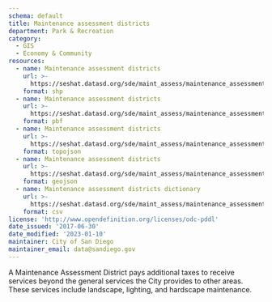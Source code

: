 ```yaml
---
schema: default
title: Maintenance assessment districts
department: Park & Recreation
category:
  - GIS
  - Economy & Community
resources:
  - name: Maintenance assessment districts
    url: >-
      https://seshat.datasd.org/sde/maint_assess/maintenance_assessment_districts_datasd.zip
    format: shp
  - name: Maintenance assessment districts
    url: >-
      https://seshat.datasd.org/sde/maint_assess/maintenance_assessment_districts_datasd.pbf
    format: pbf
  - name: Maintenance assessment districts
    url: >-
      https://seshat.datasd.org/sde/maint_assess/maintenance_assessment_districts_datasd.topo.json
    format: topojson
  - name: Maintenance assessment districts
    url: >-
      https://seshat.datasd.org/sde/maint_assess/maintenance_assessment_districts_datasd.geojson
    format: geojson
  - name: Maintenance assessment districts dictionary
    url: >-
      https://seshat.datasd.org/sde/maint_assess/maintenance_assessment_districts_dictionary_datasd.csv
    format: csv
license: 'http://www.opendefinition.org/licenses/odc-pddl'
date_issued: '2017-06-30'
date_modified: '2023-01-10'
maintainer: City of San Diego
maintainer_email: data@sandiego.gov
---
```

A Maintenance Assessment District pays additional taxes to receive services beyond the general services the City provides to other areas. These services include landscape, lighting, and hardscape maintenance.
<!--more-->
